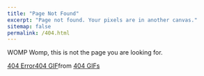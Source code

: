 ```yaml
---
title: "Page Not Found"
excerpt: "Page not found. Your pixels are in another canvas."
sitemap: false
permalink: /404.html
---
```

<!-- Google tag (gtag.js) -->
<script async src="https://www.googletagmanager.com/gtag/js?id=G-04ZQ48HPLD"></script>
<script>
  window.dataLayer = window.dataLayer || [];
  function gtag(){dataLayer.push(arguments);}
  gtag('js', new Date());

  gtag('config', 'G-04ZQ48HPLD');
</script>
WOMP Womp, this is not the page you are looking for.

<div class="tenor-gif-embed" data-postid="27148630" data-share-method="host" data-aspect-ratio="2.38806" data-width="100%"><a href="https://tenor.com/view/404-error404-http404-http-funny-gif-27148630">404 Error404 GIF</a>from <a href="https://tenor.com/search/404-gifs">404 GIFs</a></div> <script type="text/javascript" async src="https://tenor.com/embed.js"></script>
